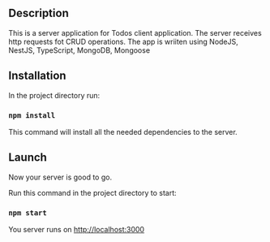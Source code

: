 ## Description

This is a server application for Todos client application. The server receives http requests fot CRUD operations. 
The app is wriiten using NodeJS, NestJS, TypeScript, MongoDB, Mongoose

## Installation

In the project directory run:

### `npm install`

This command will install all the needed dependencies to the server.

## Launch

Now your server is good to go.

Run this command in the project directory to start:

### `npm start`

You server runs on [http://localhost:3000](http://localhost:3000)
